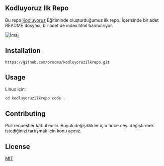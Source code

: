 ## **Kodluyoruz Ilk Repo**
Bu repo [Kodluyoruz](https://www.kodluyoruz.org)  Eğitiminde oluşturduğumuz ilk repo. İçerisinde bir adet README dosyası, bir adet de index.html barındırıyor.

![İmaj](https://www.upload.ee/image/14463997/proje.jpg)



## **Installation**
```
https://github.com/orucmu/kodluyoruzilkrepo.git
```

## **Usage**

Linux için:
```
cd kodluyoruzilkrepo code .
```

## **Contributing**

Pull requestler kabul edilir. Büyük değişiklikler için önce neyi değiştirmek istediğinizi tartışmak için konu açınız.

## **License**

[MIT](https://choosealicense.com/licenses/mit/)